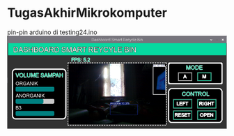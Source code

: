 # TugasAkhirMikrokomputer

pin-pin arduino di testing24.ino
![Screenshot](Screenshot%20from%202024-12-22%2016-37-26.png)

